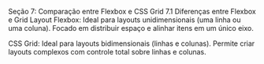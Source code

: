 Seção 7: Comparação entre Flexbox e CSS Grid
7.1 Diferenças entre Flexbox e Grid Layout
Flexbox: Ideal para layouts unidimensionais (uma linha ou uma coluna). Focado em distribuir espaço e alinhar itens em um único eixo.

CSS Grid: Ideal para layouts bidimensionais (linhas e colunas). Permite criar layouts complexos com controle total sobre linhas e colunas.
